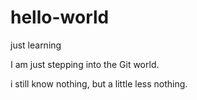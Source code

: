 # hello-world
just learning

I am just stepping into the Git world.






i still know nothing, but a little less nothing.
